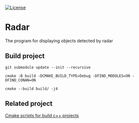 [![License][license-image]][license-url]

# Radar
The program for displaying objects detected by radar 

## Build project
`git submodule update --init --recursive`

`cmake -B build -DCMAKE_BUILD_TYPE=Debug -DFIND_MODULES=ON -DFIND_CONAN=ON`

`cmake --build build/ -j4`

## Related project
[Cmake scripts for build c++ projects](https://github.com/nicledomaS/cmake/blob/master/README.md)

[license-image]: https://img.shields.io/badge/License-Apache%202.0-blue.svg
[license-url]: LICENSE
